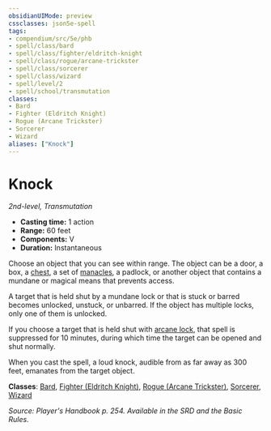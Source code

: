 ```yaml
---
obsidianUIMode: preview
cssclasses: json5e-spell
tags:
- compendium/src/5e/phb
- spell/class/bard
- spell/class/fighter/eldritch-knight
- spell/class/rogue/arcane-trickster
- spell/class/sorcerer
- spell/class/wizard
- spell/level/2
- spell/school/transmutation
classes:
- Bard
- Fighter (Eldritch Knight)
- Rogue (Arcane Trickster)
- Sorcerer
- Wizard
aliases: ["Knock"]
---
```

# Knock
*2nd-level, Transmutation*  

- **Casting time:** 1 action
- **Range:** 60 feet
- **Components:** V
- **Duration:** Instantaneous

Choose an object that you can see within range. The object can be a door, a box, a [chest](/3-Mechanics/CLI/items/chest.md), a set of [manacles](/3-Mechanics/CLI/items/manacles.md), a padlock, or another object that contains a mundane or magical means that prevents access.

A target that is held shut by a mundane lock or that is stuck or barred becomes unlocked, unstuck, or unbarred. If the object has multiple locks, only one of them is unlocked.

If you choose a target that is held shut with [arcane lock](/3-Mechanics/CLI/spells/arcane-lock.md), that spell is suppressed for 10 minutes, during which time the target can be opened and shut normally.

When you cast the spell, a loud knock, audible from as far away as 300 feet, emanates from the target object.

**Classes**: [Bard](/3-Mechanics/CLI/classes/bard.md), [Fighter (Eldritch Knight)](/3-Mechanics/CLI/classes/fighter-eldritch-knight.md), [Rogue (Arcane Trickster)](/3-Mechanics/CLI/classes/rogue-arcane-trickster.md), [Sorcerer](/3-Mechanics/CLI/classes/sorcerer.md), [Wizard](/3-Mechanics/CLI/classes/wizard.md)

*Source: Player's Handbook p. 254. Available in the SRD and the Basic Rules.*